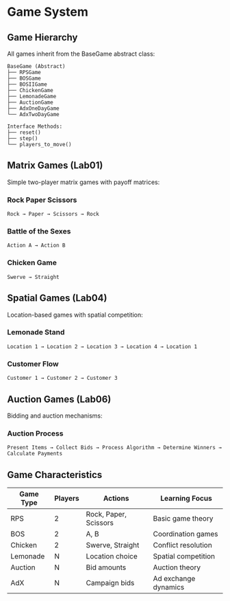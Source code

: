 # Game System

## Game Hierarchy

All games inherit from the BaseGame abstract class:

```
BaseGame (Abstract)
├── RPSGame
├── BOSGame
├── BOSIIGame
├── ChickenGame
├── LemonadeGame
├── AuctionGame
├── AdxOneDayGame
└── AdxTwoDayGame

Interface Methods:
├── reset()
├── step()
└── players_to_move()
```

## Matrix Games (Lab01)

Simple two-player matrix games with payoff matrices:

### Rock Paper Scissors
```
Rock → Paper → Scissors → Rock
```

### Battle of the Sexes
```
Action A → Action B
```

### Chicken Game
```
Swerve → Straight
```

## Spatial Games (Lab04)

Location-based games with spatial competition:

### Lemonade Stand
```
Location 1 → Location 2 → Location 3 → Location 4 → Location 1
```

### Customer Flow
```
Customer 1 → Customer 2 → Customer 3
```

## Auction Games (Lab06)

Bidding and auction mechanisms:

### Auction Process
```
Present Items → Collect Bids → Process Algorithm → Determine Winners → Calculate Payments
```

## Game Characteristics

| Game Type | Players | Actions | Learning Focus |
|-----------|---------|---------|----------------|
| RPS | 2 | Rock, Paper, Scissors | Basic game theory |
| BOS | 2 | A, B | Coordination games |
| Chicken | 2 | Swerve, Straight | Conflict resolution |
| Lemonade | N | Location choice | Spatial competition |
| Auction | N | Bid amounts | Auction theory |
| AdX | N | Campaign bids | Ad exchange dynamics | 